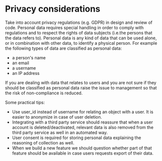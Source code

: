 # Privacy considerations

Take into account privacy regulations (e.g. GDPR) in design and review of code. Personal data requires special handling in order to comply with regulations and to respect the rights of data subjects (i.e.the persons that the data refers to). Personal data is any kind of data that can be used alone, or in combination with other data, to identify a physical person. For example the following types of data are classified as personal data:

- a person's name
- an email
- a username
- an IP address

If you are dealing with data that relates to users and you are not sure if they should be classified as personal data raise the issue to management so that the risk of non-compliance is reduced.

Some practical tips:

- Use user_id instead of username for relating an object with a user. It is easier to anonymize in case of user deletion.
- Integrating with a third party service should reassure that when a user account is deleted/deactivated, relevant data is also removed from the third party service as well in an automated way.
- User consent is required for storing personal data explaining the reasoning of collection as well.
- When we build a new feature we should question whether part of that feature should be available in case users requests export of their data.
